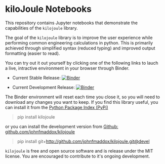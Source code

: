 # kiloJoule Notebooks

This repository contains Jupyter notebooks that demonstrate the capabilities of the `kilojoule` library. 

The goal of the `kilojoule` library is to improve the user experience while performing common engineering calculations in python. This is primarily achieved through simplified syntax (reduced typing) and improved output formatting (easier to read).

You can try out it out yourself by clicking one of the following links to lauch a live, intractive environment in your browser through Binder.

* Current Stable Release: [![Binder](https://mybinder.org/badge_logo.svg)](https://mybinder.org/v2/gh/johnfmaddox/kilojoule-binder/HEAD?urlpath=git-pull?repo=https://github.com/johnfmaddox/kilojoule-notebooks?labpath=Start+Here.ipynb)

* Current Development Release: [![Binder](https://mybinder.org/badge_logo.svg)](https://mybinder.org/v2/gh/johnfmaddox/kilojoule-binder/devel?urlpath=git-pull?repo=https://github.com/johnfmaddox/kilojoule-example-notebooks?labpath=Start+Here.ipynb)

The Binder environment will reset each time you close it, so you will need to download any changes you want to keep. If you find this library useful, you can install it from the [Python Package Index (PyPi)](https://pypi.org/project/kilojoule/)

> pip install kilojoule

or you can install the development version from [Github: github.com/johnfmaddox/kilojoule](https://github.com/johnfmaddox/kilojoule)

> pip install git+http://github.com/johnfmaddox/kilojoule.git@devel

`kilojoule` is free and open source software and is release under the MIT license. You are encouraged to contribute to it's ongoing development.